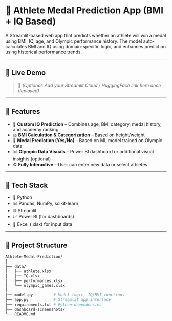 # 🥇 Athlete Medal Prediction App (BMI + IQ Based)

A Streamlit-based web app that predicts whether an athlete will win a medal using BMI, IQ, age, and Olympic performance history. The model auto-calculates BMI and IQ using domain-specific logic, and enhances prediction using historical performance trends.

---

## 🚀 Live Demo

> 🔗 *(Optional: Add your Streamlit Cloud / HuggingFace link here once deployed)*

---

## 📌 Features

- 🧠 **Custom IQ Prediction** – Combines age, BMI category, medal history, and academy ranking
- ⚖️ **BMI Calculation & Categorization** – Based on height/weight
- 🥇 **Medal Prediction (Yes/No)** – Based on ML model trained on Olympic data
- 📊 **Olympic Data Visuals** – Power BI dashboard or additional visual insights (optional)
- ⚙️ **Fully Interactive** – User can enter new data or select athletes

---

## 🧰 Tech Stack

- 🐍 Python
- 📊 Pandas, NumPy, scikit-learn
- 🌐 Streamlit
- 📈 Power BI (for dashboards)
- 📁 Excel (.xlsx) for input data

---

## 📁 Project Structure

```bash
Athlete-Medal-Prediction/
│
├── data/
│   ├── athlete.xlsx
│   ├── IQ.xlsx
│   ├── performances.xlsx
│   └── olympic_games.xlsx
│
├── model.py         # Model logic, IQ/BMI functions
├── app.py           # Streamlit app interface
├── requirements.txt # Python dependencies
├── dashboard-screenshots/
└── README.md
